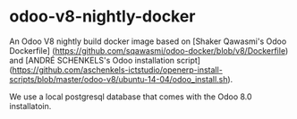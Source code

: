 odoo-v8-nightly-docker
======================

An Odoo V8 nightly build docker image based on [Shaker Qawasmi's Odoo Dockerfile]
(https://github.com/sqawasmi/odoo-docker/blob/v8/Dockerfile) and 
[ANDRÉ SCHENKELS's Odoo installation script] 
(https://github.com/aschenkels-ictstudio/openerp-install-scripts/blob/master/odoo-v8/ubuntu-14-04/odoo_install.sh). 

We use a local postgresql database that comes with the Odoo 8.0 installatoin. 

